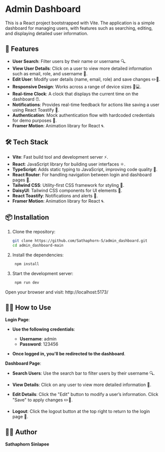 # Admin Dashboard

This is a React project bootstrapped with Vite. The application is a simple dashboard for managing users, with features such as searching, editing, and displaying detailed user information.

## 🚀 Features

- **User Search**: Filter users by their name or username 🔍.
- **View User Details**: Click on a user to view more detailed information such as email, role, and username 👤.
- **Edit User**: Modify user details (name, email, role) and save changes ✏️💾.
- **Responsive Design**: Works across a range of device sizes 📱💻.
- **Real-time Clock**: A clock that displays the current time on the dashboard ⏰.
- **Notifications**: Provides real-time feedback for actions like saving a user using React Toastify 🎉.
- **Authentication**: Mock authentication flow with hardcoded credentials for demo purposes 🔐.
- **Framer Motion**: Animation library for React 🌀.

## 🛠 Tech Stack

- **Vite**: Fast build tool and development server ⚡.
- **React**: JavaScript library for building user interfaces ⚛️.
- **TypeScript**: Adds static typing to JavaScript, improving code quality 📝.
- **React Router**: For handling navigation between login and dashboard pages 🚪.
- **Tailwind CSS**: Utility-first CSS framework for styling 🎨.
- **DaisyUI**: Tailwind CSS components for UI elements 🧩.
- **React Toastify**: Notifications and alerts 📢.
- **Framer Motion**: Animation library for React 🌀.

## 📦 Installation

1. Clone the repository:

   ```bash
   git clone https://github.com/Sathaphorn-S/admin_dashboard.git
   cd admin_dashboard-main

2. Install the dependencies:

   ```bash
    npm install

2. Start the development server:

   ```bash
    npm run dev

Open your browser and visit: http://localhost:5173/

## 🧑‍💻 How to Use

**Login Page**: 

- **Use the following credentials**:
   
   - **Username**: admin
   - **Password**: 123456

- **Once logged in, you'll be redirected to the dashboard**.

**Dashboard Page**:

- **Search Users**: Use the search bar to filter users by their username 🔍.

- **View Details**: Click on any user to view more detailed information 👤.

- **Edit Details**: Click the "Edit" button to modify a user’s information. Click "Save" to apply changes ✏️💾.

- **Logout**: Click the logout button at the top right to return to the login page 🚪.


## 👩‍💻 Author

**Sathaphorn Sinlapee**
